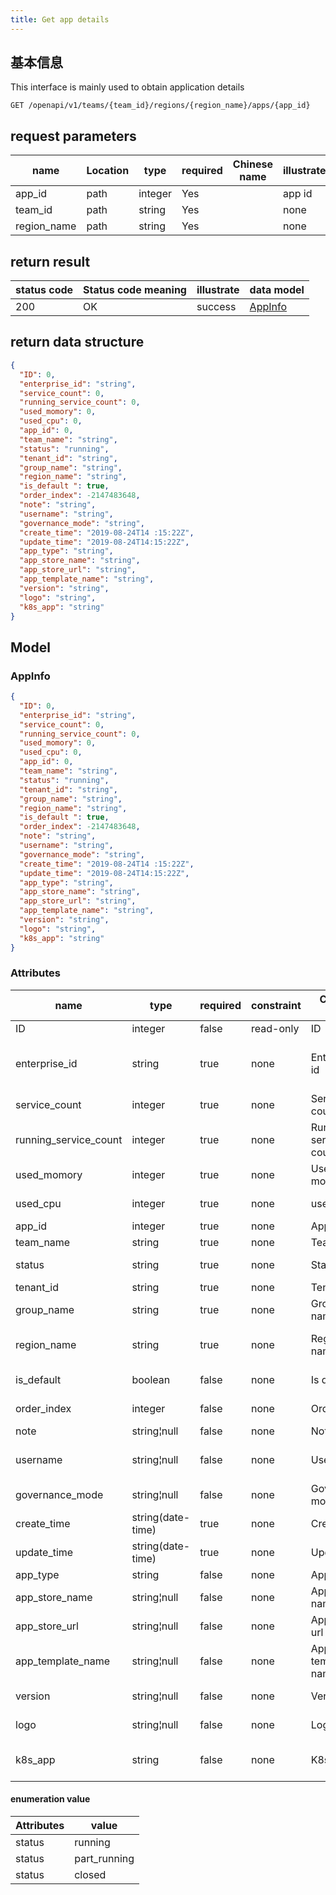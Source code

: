 ```yaml
---
title: Get app details
---
```


## 基本信息

This interface is mainly used to obtain application details

```shell title="请求路径"
GET /openapi/v1/teams/{team_id}/regions/{region_name}/apps/{app_id}
```

## request parameters

| name                             | Location | type    | required | Chinese name | illustrate |
| -------------------------------- | -------- | ------- | -------- | ------------ | ---------- |
| app_id      | path     | integer | Yes      |              | app id     |
| team_id     | path     | string  | Yes      |              | none       |
| region_name | path     | string  | Yes      |              | none       |

## return result

| status code | Status code meaning | illustrate | data model                |
| ----------- | ------------------- | ---------- | ------------------------- |
| 200         | OK                  | success    | [AppInfo](#schemaappinfo) |

## return data structure

```json title="响应示例"
{
  "ID": 0,
  "enterprise_id": "string",
  "service_count": 0,
  "running_service_count": 0,
  "used_momory": 0,
  "used_cpu": 0,
  "app_id": 0,
  "team_name": "string",
  "status": "running",
  "tenant_id": "string",
  "group_name": "string",
  "region_name": "string",
  "is_default ": true,
  "order_index": -2147483648,
  "note": "string",
  "username": "string",
  "governance_mode": "string",
  "create_time": "2019-08-24T14 :15:22Z",
  "update_time": "2019-08-24T14:15:22Z",
  "app_type": "string",
  "app_store_name": "string",
  "app_store_url": "string",
  "app_template_name": "string",
  "version": "string",
  "logo": "string",
  "k8s_app": "string"
}
```

## Model

### AppInfo<a id="schemaappinfo"></a>

```json
{
  "ID": 0,
  "enterprise_id": "string",
  "service_count": 0,
  "running_service_count": 0,
  "used_momory": 0,
  "used_cpu": 0,
  "app_id": 0,
  "team_name": "string",
  "status": "running",
  "tenant_id": "string",
  "group_name": "string",
  "region_name": "string",
  "is_default ": true,
  "order_index": -2147483648,
  "note": "string",
  "username": "string",
  "governance_mode": "string",
  "create_time": "2019-08-24T14 :15:22Z",
  "update_time": "2019-08-24T14:15:22Z",
  "app_type": "string",
  "app_store_name": "string",
  "app_store_url": "string",
  "app_template_name": "string",
  "version": "string",
  "logo": "string",
  "k8s_app": "string"
}
```

### Attributes

| name                                                            | type                                 | required | constraint | Chinese name          | illustrate                                            |
| --------------------------------------------------------------- | ------------------------------------ | -------- | ---------- | --------------------- | ----------------------------------------------------- |
| ID                                                              | integer                              | false    | read-only  | ID                    | none                                                  |
| enterprise_id                              | string                               | true     | none       | Enterprise id         | Enterprise ID (Federated Cloud ID) |
| service_count                              | integer                              | true     | none       | Service count         | number of components                                  |
| running_service_count | integer                              | true     | none       | Running service count | number of components running                          |
| used_momory                                | integer                              | true     | none       | Used momory           | allocated memory                                      |
| used_cpu                                   | integer                              | true     | none       | used cpu              | allocated cpu                                         |
| app_id                                     | integer                              | true     | none       | App id                | app id                                                |
| team_name                                  | string                               | true     | none       | Team name             | team name                                             |
| status                                                          | string                               | true     | none       | Status                | application status                                    |
| tenant_id                                  | string                               | true     | none       | Tenant id             | tenant id                                             |
| group_name                                 | string                               | true     | none       | Group name            | group name                                            |
| region_name                                | string                               | true     | none       | Region name           | Regional center name                                  |
| is_default                                 | boolean                              | false    | none       | Is default            | default components                                    |
| order_index                                | integer                              | false    | none       | Order index           | Apply sorting                                         |
| note                                                            | string¦null                          | false    | none       | Note                  | Remark                                                |
| username                                                        | string¦null                          | false    | none       | Username              | the username of principal                             |
| governance_mode                            | string¦null                          | false    | none       | Governance mode       | governance mode                                       |
| create_time                                | string(date-time) | true     | none       | Create time           | creation time                                         |
| update_time                                | string(date-time) | true     | none       | Update time           | update time                                           |
| app_type                                   | string                               | false    | none       | App type              | App types                                             |
| app_store_name        | string¦null                          | false    | none       | App store name        | app store name                                        |
| app_store_url         | string¦null                          | false    | none       | App store url         | App store URL                                         |
| app_template_name     | string¦null                          | false    | none       | App template name     | 应用模板名称                                                |
| version                                                         | string¦null                          | false    | none       | Version               | Helm app version                                      |
| logo                                                            | string¦null                          | false    | none       | Logo                  | application logo                                      |
| k8s_app                                    | string                               | false    | none       | K8s app               | In-cluster application name                           |

#### enumeration value

| Attributes | value                             |
| ---------- | --------------------------------- |
| status     | running                           |
| status     | part_running |
| status     | closed                            |
